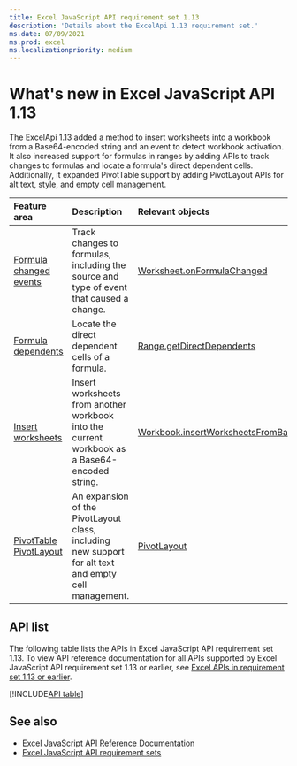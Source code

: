 ```yaml
---
title: Excel JavaScript API requirement set 1.13
description: 'Details about the ExcelApi 1.13 requirement set.'
ms.date: 07/09/2021
ms.prod: excel
ms.localizationpriority: medium
---
```


# What's new in Excel JavaScript API 1.13

The ExcelApi 1.13 added a method to insert worksheets into a workbook from a Base64-encoded string and an event to detect workbook activation. It also increased support for formulas in ranges by adding APIs to track changes to formulas and locate a formula's direct dependent cells. Additionally, it expanded PivotTable support by adding PivotLayout APIs for alt text, style, and empty cell management.

| Feature area | Description | Relevant objects |
|:--- |:--- |:--- |
| [Formula changed events](/office/dev/add-ins/excel/excel-add-ins-worksheets.md#detect-formula-changes) | Track changes to formulas, including the source and type of event that caused a change. | [Worksheet.onFormulaChanged](/javascript/api/excel/excel.worksheet#excel-excel-worksheet-onformulachanged-member)|
| [Formula dependents](/office/dev/add-ins/excel/excel-add-ins-ranges-precedents-dependents.md#get-the-direct-dependents-of-a-formula) | Locate the direct dependent cells of a formula. | [Range.getDirectDependents](/javascript/api/excel/excel.range#excel-excel-range-getdirectdependents-member(1)) |
| [Insert worksheets](/office/dev/add-ins/excel/excel-add-ins-workbooks.md#insert-a-copy-of-an-existing-workbook-into-the-current-one) | Insert worksheets from another workbook into the current workbook as a Base64-encoded string. | [Workbook.insertWorksheetsFromBase64](/javascript/api/excel/excel.workbook#excel-excel-workbook-insertworksheetsfrombase64-member(1)) |
| [PivotTable PivotLayout](/office/dev/add-ins/excel/excel-add-ins-pivottables.md#other-pivotlayout-functions) | An expansion of the PivotLayout class, including new support for alt text and empty cell management. | [PivotLayout](/javascript/api/excel/excel.pivotlayout) |

## API list

The following table lists the APIs in Excel JavaScript API requirement set 1.13. To view API reference documentation for all APIs supported by Excel JavaScript API requirement set 1.13 or earlier, see [Excel APIs in requirement set 1.13 or earlier](/javascript/api/excel?view=excel-js-1.13&preserve-view=true).

[!INCLUDE[API table](../includes/excel-1_13.md)]

## See also

- [Excel JavaScript API Reference Documentation](/javascript/api/excel?view=excel-js-1.13&preserve-view=true)
- [Excel JavaScript API requirement sets](excel-api-requirement-sets.md)
